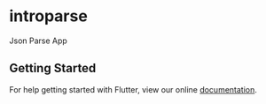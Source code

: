 # introparse

Json Parse App

## Getting Started

For help getting started with Flutter, view our online
[documentation](https://flutter.io/).

